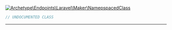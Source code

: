 <a href='https://github.com/ajthinking/archetype/blob/master/src/Endpoints/Laravel/Maker/NamepspacedClass.php'>![Archetype\Endpoints\Laravel\Maker\NamepspacedClass](https://img.shields.io/badge/-Archetype\Endpoints\Laravel\Maker\NamepspacedClass-blue)
```php
// UNDOCUMENTED CLASS
```
<hr>
